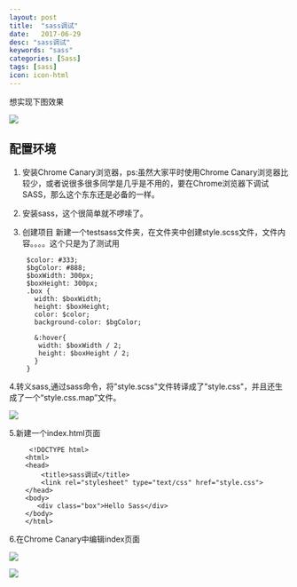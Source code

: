 ```yaml
---
layout: post
title:  "sass调试"
date:   2017-06-29
desc: "sass调试"
keywords: "sass"
categories: [Sass]
tags: [sass]
icon: icon-html
---
```


想实现下图效果

![](http://static.oschina.net/uploads/img/201308/03155221_8Gu3.gif)

配置环境
------



1. 安装Chrome Canary浏览器，ps:虽然大家平时使用Chrome Canary浏览器比较少，或者说很多很多同学是几乎是不用的，要在Chrome浏览器下调试SASS，那么这个东东还是必备的一样。
2. 安装sass，这个很简单就不啰嗦了。
3. 创建项目  新建一个testsass文件夹，在文件夹中创建style.scss文件，文件内容。。。。这个只是为了测试用

		$color: #333;
		$bgColor: #888;
		$boxWidth: 300px;
		$boxHeight: 300px;		
	    .box {
		  width: $boxWidth;
		  height: $boxHeight;
		  color: $color;
		  background-color: $bgColor;
		
		  &:hover{
		   width: $boxWidth / 2;
		   height: $boxHeight / 2;
		  }
		}

4.转义sass,通过sass命令，将"style.scss"文件转译成了"style.css"，并且还生成了一个“style.css.map”文件。

   ![](http://lililala92.github.io/static/assets/img/blog/2017-6-30-sass1.png)

5.新建一个index.html页面

		 <!DOCTYPE html>
		<html>
		<head>
			<title>sass调试</title>
			<link rel="stylesheet" type="text/css" href="style.css">
		</head>
		<body>
		   <div class="box">Hello Sass</div>
		</body>
		</html>
6.在Chrome Canary中编辑index页面

![](http://lililala92.github.io/static/assets/img/blog/2017-6-30-sass2.png)


![](http://lililala92.github.io/static/assets/img/blog/2017-6-30-sass3.png)
   
    
 


